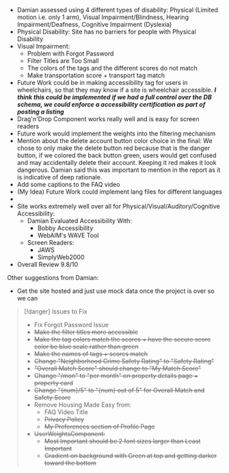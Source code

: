 - Damian assessed using 4 different types of disability: Physical (Limited motion i.e. only 1 arm), Visual Impairment/Blindness, Hearing Impairment/Deafness, Cognitive Impairment (Dyslexia)
- Physical Disability: Site has no barriers for people with Physical Disability
- Visual Impairment: 
	- Problem with Forgot Password
	- Filter Titles are Too Small
	- The colors of the tags and the different scores do not match
	- Make transportation score + transport tag match
- Future Work could be in making accessibility tag for users in wheelchairs, so that they may know if a site is wheelchair accessible. ***I think this could be implemented if we had a full control over the DB schema, we could enforce a accessibility certification as part of posting a listing***
- Drag'n'Drop Component works really well and is easy for screen readers
- Future work would implement the weights into the filtering mechanism
- Mention about the delete account button color choice in the final: We chose to only make the delete button red because that is the danger button, if we colored the back button green, users would get confused and may accidentally delete their account. Keeping it red makes it look dangerous. Damian said this was important to mention in the report as it is indicative of deep rationale.
- Add some captions to the FAQ video
- (My Idea) Future Work could implement lang files for different languages
- 
- Site works extremely well over all for Physical/Visual/Auditory/Cognitive Accessibility: 
	- Damian Evaluated Accessibility With:
		- Bobby Accessibility
		- WebAIM's WAVE Tool
	- Screen Readers:
		- JAWS
		- SimplyWeb2000
- Overall Review 9.8/10

Other suggestions from Damian:
- Get the site hosted and just use mock data once the project is over so we can 

> [!danger] Issues to Fix
> - Fix Forgot Password Issue
> - ~~Make the filter titles more accessible~~
> - ~~Make the tag colors match the scores + have the secure score color be blue scale rather than green~~
> - ~~Make the names of tags + scores match~~
> - ~~Change "Neighborhood Crime Safety Rating" to "Safety Rating"~~
> - ~~"Overall Match Score" should change to "My Match Score"~~
> - ~~Change "/mon" to  "per month" on property details page + property card~~
> - ~~Change "{num}/5" to "{num} out of 5" for Overall Match and Safety Score~~
> - Remove Housing Made Easy from:
> 	- FAQ Video Title
> 	- ~~Privacy Policy~~
> 	- ~~My Preferences section of Profile Page~~
> - ~~UserWeightsComponent:~~
> 	- ~~Most Important should be 2 font sizes larger than Least Important~~
> 	- ~~Gradient on background with Green at top and getting darker toward the bottom~~
